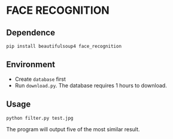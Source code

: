 # FACE RECOGNITION

## Dependence

``` shell
pip install beautifulsoup4 face_recognition
```

## Environment

- Create ``database`` first
- Run ``download.py``. The database requires 1 hours to download.

## Usage

``` shell
python filter.py test.jpg
```

The program will output five of the most similar result.

